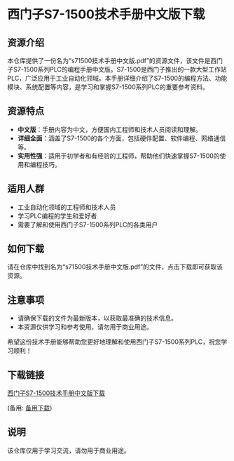 # 西门子S7-1500技术手册中文版下载

## 资源介绍

本仓库提供了一份名为“s71500技术手册中文版.pdf”的资源文件，该文件是西门子S7-1500系列PLC的编程手册中文版。S7-1500是西门子推出的一款大型工作站PLC，广泛应用于工业自动化领域。本手册详细介绍了S7-1500的编程方法、功能模块、系统配置等内容，是学习和掌握S7-1500系列PLC的重要参考资料。

## 资源特点

- **中文版**：手册内容为中文，方便国内工程师和技术人员阅读和理解。
- **详细全面**：涵盖了S7-1500的各个方面，包括硬件配置、软件编程、网络通信等。
- **实用性强**：适用于初学者和有经验的工程师，帮助他们快速掌握S7-1500的使用和编程技巧。

## 适用人群

- 工业自动化领域的工程师和技术人员
- 学习PLC编程的学生和爱好者
- 需要了解和使用西门子S7-1500系列PLC的各类用户

## 如何下载

请在仓库中找到名为“s71500技术手册中文版.pdf”的文件，点击下载即可获取该资源。

## 注意事项

- 请确保下载的文件为最新版本，以获取最准确的技术信息。
- 本资源仅供学习和参考使用，请勿用于商业用途。

希望这份技术手册能够帮助您更好地理解和使用西门子S7-1500系列PLC，祝您学习顺利！

## 下载链接
[西门子S7-1500技术手册中文版下载]() 

(备用: [备用下载](https://pan.baidu.com/s/12HgN7qQY6TNh0vkgHrb2Rg?pwd=1234))

## 说明

该仓库仅用于学习交流，请勿用于商业用途。
